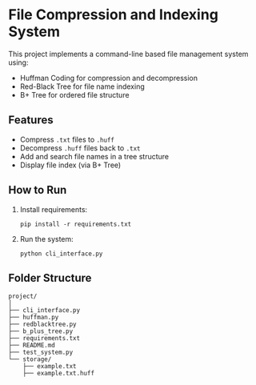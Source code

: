 # File Compression and Indexing System

This project implements a command-line based file management system using:

- Huffman Coding for compression and decompression
- Red-Black Tree for file name indexing
- B+ Tree for ordered file structure

## Features

- Compress `.txt` files to `.huff`
- Decompress `.huff` files back to `.txt`
- Add and search file names in a tree structure
- Display file index (via B+ Tree)

## How to Run

1. Install requirements:
   ```
   pip install -r requirements.txt
   ```
2. Run the system:
   ```
   python cli_interface.py
   ```

## Folder Structure

```
project/
│
├── cli_interface.py
├── huffman.py
├── redblacktree.py
├── b_plus_tree.py
├── requirements.txt
├── README.md
├── test_system.py
└── storage/
    ├── example.txt
    ├── example.txt.huff
```
